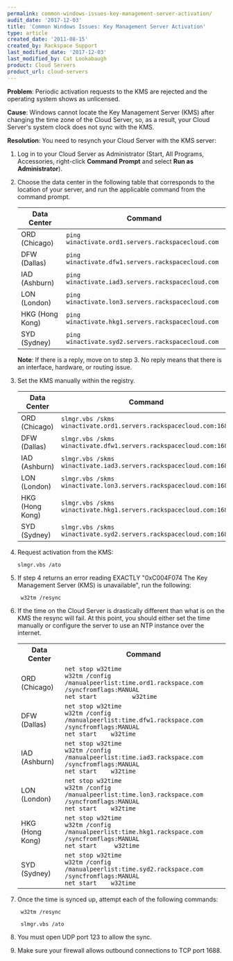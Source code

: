 ```yaml
---
permalink: common-windows-issues-key-management-server-activation/
audit_date: '2017-12-03'
title: 'Common Windows Issues: Key Management Server Activation'
type: article
created_date: '2011-08-15'
created_by: Rackspace Support
last_modified_date: '2017-12-03'
last_modified_by: Cat Lookabaugh
product: Cloud Servers
product_url: cloud-servers
---
```


**Problem**:  Periodic activation requests to the KMS are rejected and
the operating system shows as unlicensed.

**Cause**: Windows cannot locate the Key Management Server (KMS) after
changing the time zone of the Cloud Server, so, as a result, your Cloud Server's
system clock does not sync with the KMS.

**Resolution**: You need to resynch your Cloud Server with the KMS
server:

1. Log in to your Cloud Server as Administrator (Start, All Programs,
   Accessories, right-click **Command Prompt** and select **Run as
   Administrator**).

2. Choose the data center in the following table that corresponds to
   the location of your server, and run the applicable command from the
   command prompt.
   
   | Data Center      | Command                                            |
   |------------------|----------------------------------------------------|
   | ORD (Chicago)    | `ping winactivate.ord1.servers.rackspacecloud.com` |
   | DFW (Dallas)     | `ping winactivate.dfw1.servers.rackspacecloud.com` |
   | IAD (Ashburn)    | `ping winactivate.iad3.servers.rackspacecloud.com` |
   | LON (London)     | `ping winactivate.lon3.servers.rackspacecloud.com` |
   | HKG (Hong Kong)  | `ping winactivate.hkg1.servers.rackspacecloud.com` |
   | SYD (Sydney)     | `ping winactivate.syd2.servers.rackspacecloud.com` |
   
   **Note**: If there is a reply, move on to step 3.  No reply means that there
   is an interface, hardware, or routing issue.

3. Set the KMS manually within the registry.
   
   | Data Center     | Command                                                            |
   |-----------------|--------------------------------------------------------------------|
   | ORD (Chicago)   | `slmgr.vbs /skms winactivate.ord1.servers.rackspacecloud.com:1688` |
   | DFW (Dallas)    | `slmgr.vbs /skms winactivate.dfw1.servers.rackspacecloud.com:1688` |
   | IAD (Ashburn)   | `slmgr.vbs /skms winactivate.iad3.servers.rackspacecloud.com:1688` |
   | LON (London)    | `slmgr.vbs /skms winactivate.lon3.servers.rackspacecloud.com:1688` |
   | HKG (Hong Kong) | `slmgr.vbs /skms winactivate.hkg1.servers.rackspacecloud.com:1688` |
   | SYD (Sydney)    | `slmgr.vbs /skms winactivate.syd2.servers.rackspacecloud.com:1688` |

4. Request activation from the KMS:
    
       slmgr.vbs /ato

5. If step 4 returns an error reading EXACTLY "0xC004F074 The Key 
   Management Server (KMS) is unavailable", run the following:
   
        w32tm /resync
   
6. If the time on the Cloud Server is drastically different than
     what is on the KMS the resync will fail.  At this point, you should
     either set the time manually or configure the server to use an NTP
     instance over the internet.
     
     <table>
     <tr>
       <th>Data Center</th>
       <th>Command</th>
     </tr>
     <tr>
       <td>ORD (Chicago)</td>
       <td><code>net stop w32time<br>w32tm /config /manualpeerlist:time.ord1.rackspace.com /syncfromflags:MANUAL<br>net start          w32time</code></td>
     </tr>
     <tr>
       <td>DFW (Dallas)</td>
       <td><code>net stop w32time<br>w32tm /config /manualpeerlist:time.dfw1.rackspace.com /syncfromflags:MANUAL <br>net start    w32time</code></td>
     </tr>
     <tr>
       <td>IAD (Ashburn)</td>
       <td><code>net stop w32time<br>w32tm /config /manualpeerlist:time.iad3.rackspace.com /syncfromflags:MANUAL <br>net start    w32time</code></td>
     </tr>
     <tr>
       <td>LON (London)</td>
       <td><code>net stop w32time<br>w32tm /config /manualpeerlist:time.lon3.rackspace.com /syncfromflags:MANUAL <br>net start    w32time</code></td>
     </tr>
     <tr>
       <td>HKG (Hong Kong)</td>
       <td><code>net stop w32time<br>w32tm /config /manualpeerlist:time.hkg1.rackspace.com /syncfromflags:MANUAL <br>net start     w32time</code></td>
     </tr>
     <tr>
       <td>SYD (Sydney)</td>
       <td><code>net stop w32time<br>w32tm /config /manualpeerlist:time.syd2.rackspace.com /syncfromflags:MANUAL <br>net start    w32time</code></td>
     </tr>
     </table>
   
7. Once the time is synced up, attempt each of the following commands:
    
        w32tm /resync

        slmgr.vbs /ato

8. You must open UDP port 123 to allow the sync.

9. Make sure your firewall allows outbound connections to TCP port
   1688.
